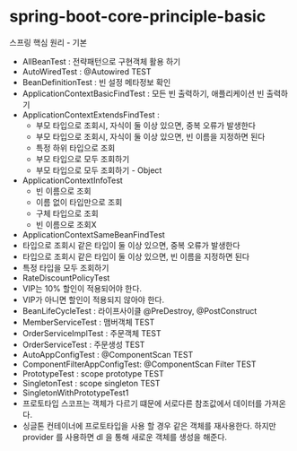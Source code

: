 # spring-boot-core-principle-basic
스프링 핵심 원리 - 기본

- AllBeanTest : 전략패턴으로 구현객체 활용 하기
- AutoWiredTest : @Autowired TEST
- BeanDefinitionTest : 빈 설정 메타정보 확인
- ApplicationContextBasicFindTest : 모든 빈 출력하기, 애플리케이션 빈 출력하기
- ApplicationContextExtendsFindTest : 
  - 부모 타입으로 조회시, 자식이 둘 이상 있으면, 중복 오류가 발생한다
  - 부모 타입으로 조회시, 자식이 둘 이상 있으면, 빈 이름을 지정하면 된다
  - 특정 하위 타입으로 조회
  - 부모 타입으로 모두 조회하기
  - 부모 타입으로 모두 조회하기 - Object 
- ApplicationContextInfoTest
  - 빈 이름으로 조회
  - 이름 없이 타입만으로 조회
  - 구체 타입으로 조회
  - 빈 이름으로 조회X
 - ApplicationContextSameBeanFindTest
  - 타입으로 조회시 같은 타입이 둘 이상 있으면, 중복 오류가 발생한다
  - 타입으로 조회시 같은 타입이 둘 이상 있으면, 빈 이름을 지정하면 된다
  - 특정 타입을 모두 조회하기
 - RateDiscountPolicyTest
  - VIP는 10% 할인이 적용되어야 한다.
  - VIP가 아니면 할인이 적용되지 않아야 한다.
 - BeanLifeCycleTest : 라이프사이클 @PreDestroy, @PostConstruct
 - MemberServiceTest : 맴버객체 TEST
 - OrderServiceImplTest : 주문객체 TEST
 - OrderServiceTest : 주문생성 TEST
 - AutoAppConfigTest : @ComponentScan TEST
 - ComponentFilterAppConfigTest: @ComponentScan Filter TEST
 - PrototypeTest : scope prototype TEST
 - SingletonTest : scope singleton TEST
 - SingletonWithPrototypeTest1
  - 프로토타입 스코프는 객체가 다르기 떄문에 서로다른 참조값에서 데이터를 가져온다.
  - 싱글톤 컨테이너에 프로토타입을 사용 할 경우 같은 객체를 재사용한다. 하지만 provider 를 사용하면 dl 을 통해 새로운 객체를 생성을 해준다.
